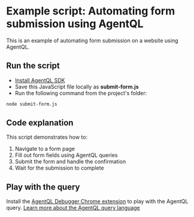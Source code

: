 # Example script: Automating form submission using AgentQL

This is an example of automating form submission on a website using AgentQL.

## Run the script

- [Install AgentQL SDK](https://docs.agentql.com/javascript-sdk/installation)
- Save this JavaScript file locally as **submit-form.js**
- Run the following command from the project's folder:

```bash
node submit-form.js
```

## Code explanation

This script demonstrates how to:

1. Navigate to a form page
2. Fill out form fields using AgentQL queries
3. Submit the form and handle the confirmation
4. Wait for the submission to complete

## Play with the query

Install the [AgentQL Debugger Chrome extension](https://docs.agentql.com/installation/chrome-extension-installation) to play with the AgentQL query. [Learn more about the AgentQL query language](https://docs.agentql.com/agentql-query/query-intro)
